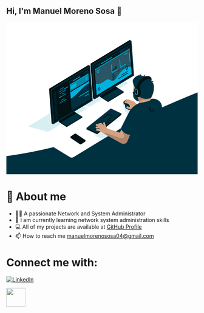 ## Hi, I'm Manuel Moreno Sosa 👋
<img src="administrator.gif" width="600" height="400" />

# 💬 About me
  - 🙋‍♂️ A passionate Network and System Administrator
  - 🌱 I am currently learning network system administration skills
  - 💻 All of my projects are available at [GitHub Profile](https://github.com/Manuelms04)
  - 📫 How to reach me manuelmorenososa04@gmail.com

# Connect me with: 

[![LinkedIn](https://upload.wikimedia.org/wikipedia/commons/c/ca/LinkedIn_logo_initials.png)](https://www.linkedin.com/in/manuel-moreno-sosa-46a2b0334/)

<a href="https://www.linkedin.com/in/manuel-moreno-sosa-46a2b0334/">
  <img src="https://upload.wikimedia.org/wikipedia/commons/c/ca/LinkedIn_logo_initials.png" width="50" height="50"/>
</a>





